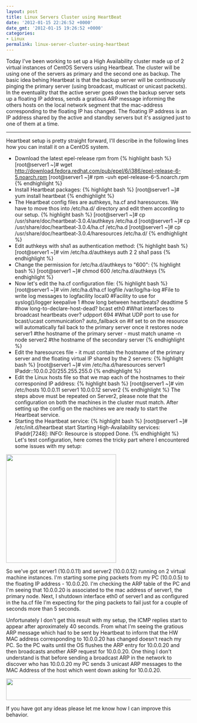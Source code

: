 ```yaml
---
layout: post
title: Linux Servers Cluster using HeartBeat
date: '2012-01-15 22:26:52 +0000'
date_gmt: '2012-01-15 19:26:52 +0000'
categories:
- Linux
permalink: linux-server-cluster-using-heartbeat
---
```

Today I've been working to set up a High Availability cluster made up of 2 virtual instances of CentOS Servers using Heartbeat. The cluster will be using one of the servers as primary and the second one as backup. The basic idea behing Heartbeat is that the backup server will be continuously pinging the primary server (using broadcast, multicast or unicast packets). In the eventuality that the active server goes down the backup server sets up a floating IP address, sends a gratious ARP message informing the others hosts on the local network segment that the mac-address corresponding to the floating IP has changed. The floating IP address is an IP address shared by the active and standby servers but it's assigned just to one of them at a time.

___

Heartbeat setup is pretty straight forward, I'll describe in the following lines how you can install it on a CentOS system.

- Download the latest epel-release rpm from
{% highlight bash %}
[root@server1 ~]# wget http://download.fedora.redhat.com/pub/epel/6/i386/epel-release-6-5.noarch.rpm
[root@server1 ~]# rpm -uvh epel-release-6-5.noarch.rpm
{% endhighlight %} 
- Install Heartbeat packages:
{% highlight bash %}
[root@server1 ~]# yum install heartbeat
{% endhighlight %} 
- The Heartbeat config files are authkeys, ha.cf and haresources. We have to move thos into /etc/ha.d/ directory and edit them according to our setup.
{% highlight bash %}
[root@server1 ~]# cp /usr/share/doc/heartbeat-3.0.4/authkeys /etc/ha.d
[root@server1 ~]# cp /usr/share/doc/heartbeat-3.0.4/ha.cf /etc/ha.d
[root@server1 ~]# cp /usr/share/doc/heartbeat-3.0.4/haresources /etc/ha.d/
{% endhighlight %} 
- Edit authkeys with sha1 as authentication method:
{% highlight bash %}
[root@server1 ~]# vim /etc/ha.d/authkeys</pre>
auth 2
2 sha1 pass
{% endhighlight %} 
- Change the permission for /etc/ha.d/authkeys to "600":
{% highlight bash %}
[root@server1 ~]# chmod 600 /etc/ha.d/authkeys</pre>
{% endhighlight %} 
- Now let's edit the ha.cf configuration file:
{% highlight bash %}
[root@server1 ~]# vim /etc/ha.d/ha.cf
logfile /var/log/ha-log #File to write log messages to
logfacility local0 #Facility to use for syslog()/logger
keepalive 1 #how long between heartbeats?
deadtime 5 #how long-to-declare-host-dead?
bcast eth0 #What interfaces to broadcast heartbeats over?
udpport 694 #What UDP port to use for bcast/ucast communication?
auto_failback on #if set to on the resource will automatically fail back to the primary server once it restores
node server1 #the hostname of the primary server - must match uname -n
node server2 #the hostname of the secondary server
{% endhighlight %} 
- Edit the haresources file - it must contain the hostname of the primary server and the floating virtual IP shared by the 2 servers:
{% highlight bash %}
[root@server1 ~]# vim /etc/ha.d/haresources
server1 IPaddr::10.0.0.20/255.255.255.0
{% endhighlight %} 
- Edit the Linux hosts file so that we map each of the hostnames to their corresponind IP address:
{% highlight bash %}
[root@server1 ~]# vim /etc/hosts
 10.0.0.11 server1
 10.0.0.12 server2</pre>
{% endhighlight %} 
The steps above must be repeated on Server2, please note that the configuration on both the machines in the cluster must match.
After setting up the config on the machines we are ready to start the Heartbeat service.
- Starting the Heartbeat service:
{% highlight bash %}
[root@server1 ~]# /etc/init.d/heartbeat start
Starting High-Availability services: IPaddr[7248]: INFO: Resource is stopped
Done.
{% endhighlight %} 
Let's test configuration, here comes the tricky part where I encountered some issues with my setup:

<a href="{{'/assets/static/cluster_setup.png' | prepend: site.baseurl | prepend: site.url }}"><img class="aligncenter size-medium wp-image-107" title="cluster_setup" src="{{'/assets/static/cluster_setup.png' | prepend: site.baseurl | prepend: site.url }}" alt="" width="300" height="295" /></a>

So we've got server1 (10.0.0.11) and server2 (10.0.0.12) running on 2 virtual machine instances. I'm starting some ping packets from my PC (10.0.0.5) to the floating IP address - 10.0.0.20. I'm checking the ARP table of the PC and I'm seeing that 10.0.0.20 is associated to the mac address of server1, the primary node. Next, I shutdown interface eth0 of server1 and as configured in the ha.cf file I'm expecting for the ping packets to fail just for a couple of seconds more than 5 seconds.

Unfortunately I don't get this result with my setup, the ICMP replies start to appear after aproximately 40 seconds.
From what I'm seeing the gratious ARP message which had to be sent by Heartbeat to inform that the HW MAC address corresponding to 10.0.0.20 has changed doesn't reach my PC. So the PC waits until the OS flushes the ARP entry for 10.0.0.20 and then broadcasts another ARP request for 10.0.0.20.
One thing I don't understand is that before sending a broadcast ARP in the network to discover who has 10.0.0.20 my PC sends 3 unicast ARP messages to the MAC Address of the host which went down asking for 10.0.0.20.

<a href="http://www.remote-lab.net/wp-content/uploads/2012/02/Screenshot.png"><img class="aligncenter size-large wp-image-108" title="ARP" src="http://www.remote-lab.net/wp-content/uploads/2012/02/Screenshot-1024x110.png" alt="" width="550" height="59" /></a>

If you have got any ideas please let me know how I can improve this behavior.
